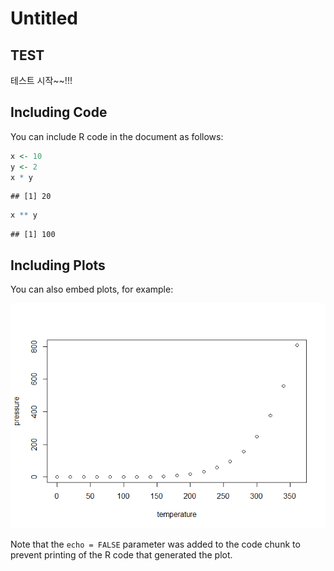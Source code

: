 Untitled
================

TEST
----

테스트 시작~~!!!

Including Code
--------------

You can include R code in the document as follows:

``` r
x <- 10
y <- 2
x * y
```

    ## [1] 20

``` r
x ** y
```

    ## [1] 100

Including Plots
---------------

You can also embed plots, for example:

![](Test1_files/figure-markdown_github-ascii_identifiers/pressure-1.png)

Note that the `echo = FALSE` parameter was added to the code chunk to prevent printing of the R code that generated the plot.
